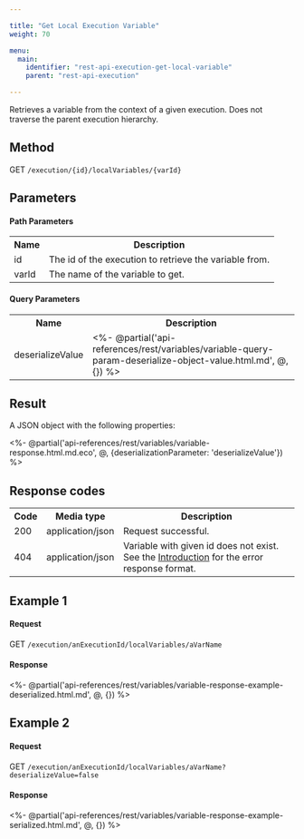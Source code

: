 ```yaml
---

title: "Get Local Execution Variable"
weight: 70

menu:
  main:
    identifier: "rest-api-execution-get-local-variable"
    parent: "rest-api-execution"

---
```



Retrieves a variable from the context of a given execution. Does not traverse the parent execution hierarchy.


Method
------

GET `/execution/{id}/localVariables/{varId}`


Parameters
----------

#### Path Parameters

<table class="table table-striped">
  <tr>
    <th>Name</th>
    <th>Description</th>
  </tr>
  <tr>
    <td>id</td>
    <td>The id of the execution to retrieve the variable from.</td>
  </tr>
  <tr>
    <td>varId</td>
    <td>The name of the variable to get.</td>
  </tr>
</table>

#### Query Parameters

<table class="table table-striped">
  <tr>
    <th>Name</th>
    <th>Description</th>
  </tr>
  <tr>
    <td>deserializeValue</td>
    <td>
      <%- @partial('api-references/rest/variables/variable-query-param-deserialize-object-value.html.md', @, {}) %>
    </td>
  </tr>
</table>


Result
------

A JSON object with the following properties:

<%- @partial('api-references/rest/variables/variable-response.html.md.eco', @, {deserializationParameter: 'deserializeValue'}) %>


Response codes
--------------

<table class="table table-striped">
  <tr>
    <th>Code</th>
    <th>Media type</th>
    <th>Description</th>
  </tr>
  <tr>
    <td>200</td>
    <td>application/json</td>
    <td>Request successful.</td>
  </tr>
  <tr>
    <td>404</td>
    <td>application/json</td>
    <td>Variable with given id does not exist. See the <a href="ref:#overview-introduction">Introduction</a> for the error response format.</td>
  </tr>
</table>

Example 1
---------

#### Request

GET `/execution/anExecutionId/localVariables/aVarName`

#### Response

<%- @partial('api-references/rest/variables/variable-response-example-deserialized.html.md', @, {}) %>

Example 2
---------

#### Request

GET `/execution/anExecutionId/localVariables/aVarName?deserializeValue=false`

#### Response

<%- @partial('api-references/rest/variables/variable-response-example-serialized.html.md', @, {}) %>
